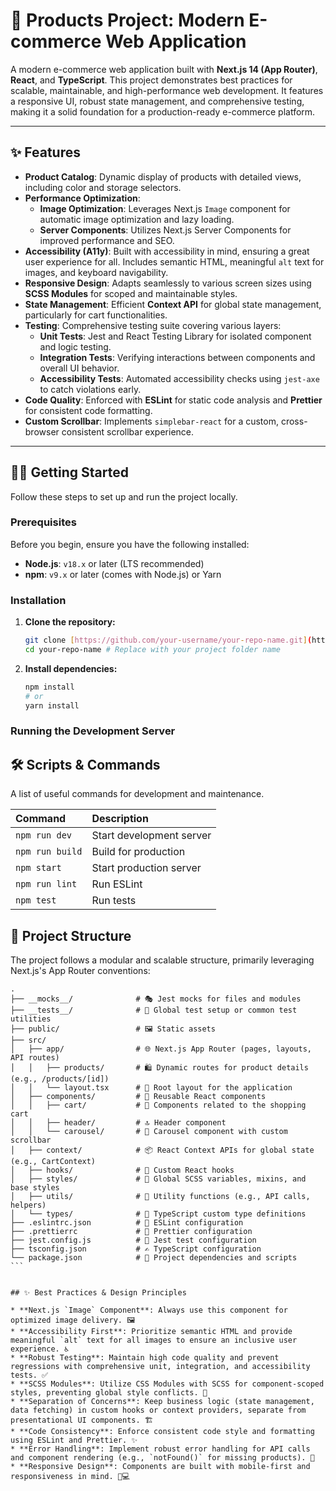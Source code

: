 # 🚀 Products Project: Modern E-commerce Web Application

A modern e-commerce web application built with **Next.js 14 (App Router)**, **React**, and **TypeScript**. This project demonstrates best practices for scalable, maintainable, and high-performance web development. It features a responsive UI, robust state management, and comprehensive testing, making it a solid foundation for a production-ready e-commerce platform.

---

## ✨ Features

- **Product Catalog**: Dynamic display of products with detailed views, including color and storage selectors.
- **Performance Optimization**:
  - **Image Optimization**: Leverages Next.js `Image` component for automatic image optimization and lazy loading.
  - **Server Components**: Utilizes Next.js Server Components for improved performance and SEO.
- **Accessibility (A11y)**: Built with accessibility in mind, ensuring a great user experience for all. Includes semantic HTML, meaningful `alt` text for images, and keyboard navigability.
- **Responsive Design**: Adapts seamlessly to various screen sizes using **SCSS Modules** for scoped and maintainable styles.
- **State Management**: Efficient **Context API** for global state management, particularly for cart functionalities.
- **Testing**: Comprehensive testing suite covering various layers:
  - **Unit Tests**: Jest and React Testing Library for isolated component and logic testing.
  - **Integration Tests**: Verifying interactions between components and overall UI behavior.
  - **Accessibility Tests**: Automated accessibility checks using `jest-axe` to catch violations early.
- **Code Quality**: Enforced with **ESLint** for static code analysis and **Prettier** for consistent code formatting.
- **Custom Scrollbar**: Implements `simplebar-react` for a custom, cross-browser consistent scrollbar experience.

---

## 👨‍💻 Getting Started

Follow these steps to set up and run the project locally.

### Prerequisites

Before you begin, ensure you have the following installed:

- **Node.js**: `v18.x` or later (LTS recommended)
- **npm**: `v9.x` or later (comes with Node.js) or Yarn

### Installation

1.  **Clone the repository:**
    ```bash
    git clone [https://github.com/your-username/your-repo-name.git](https://github.com/your-username/your-repo-name.git)
    cd your-repo-name # Replace with your project folder name
    ```
2.  **Install dependencies:**
    ```bash
    npm install
    # or
    yarn install
    ```

### Running the Development Server

## 🛠️ Scripts & Commands

A list of useful commands for development and maintenance.

| Command         | Description              |
| :-------------- | :----------------------- |
| `npm run dev`   | Start development server |
| `npm run build` | Build for production     |
| `npm start`     | Start production server  |
| `npm run lint`  | Run ESLint               |
| `npm test`      | Run tests                |

## 📁 Project Structure

The project follows a modular and scalable structure, primarily leveraging Next.js's App Router conventions:

````
.
├── __mocks__/              # 🎭 Jest mocks for files and modules
├── __tests__/              # 🧪 Global test setup or common test utilities
├── public/                 # 🖼️ Static assets
├── src/
│   ├── app/                # 🌐 Next.js App Router (pages, layouts, API routes)
│   │   ├── products/       # 🛍️ Dynamic routes for product details (e.g., /products/[id])
│   │   └── layout.tsx      # 📐 Root layout for the application
│   ├── components/         # 🧩 Reusable React components
│   │   ├── cart/           # 🛒 Components related to the shopping cart
│   │   ├── header/         # 🔝 Header component
│   │   └── carousel/       # 🎠 Carousel component with custom scrollbar
│   ├── context/            # 📦 React Context APIs for global state (e.g., CartContext)
│   ├── hooks/              # 🎣 Custom React hooks
│   ├── styles/             # 🎨 Global SCSS variables, mixins, and base styles
│   ├── utils/              # 🔧 Utility functions (e.g., API calls, helpers)
│   └── types/              # 📝 TypeScript custom type definitions
├── .eslintrc.json          # 📏 ESLint configuration
├── .prettierrc             # 🌟 Prettier configuration
├── jest.config.js          # 🚀 Jest test configuration
├── tsconfig.json           # ✍️ TypeScript configuration
└── package.json            # 📄 Project dependencies and scripts
```


## ✨ Best Practices & Design Principles

* **Next.js `Image` Component**: Always use this component for optimized image delivery. 🖼️
* **Accessibility First**: Prioritize semantic HTML and provide meaningful `alt` text for all images to ensure an inclusive user experience. ♿
* **Robust Testing**: Maintain high code quality and prevent regressions with comprehensive unit, integration, and accessibility tests. ✅
* **SCSS Modules**: Utilize CSS Modules with SCSS for component-scoped styles, preventing global style conflicts. 💅
* **Separation of Concerns**: Keep business logic (state management, data fetching) in custom hooks or context providers, separate from presentational UI components. 🏗️
* **Code Consistency**: Enforce consistent code style and formatting using ESLint and Prettier. ✨
* **Error Handling**: Implement robust error handling for API calls and component rendering (e.g., `notFound()` for missing products). 🛑
* **Responsive Design**: Components are built with mobile-first and responsiveness in mind. 📱💻
````
